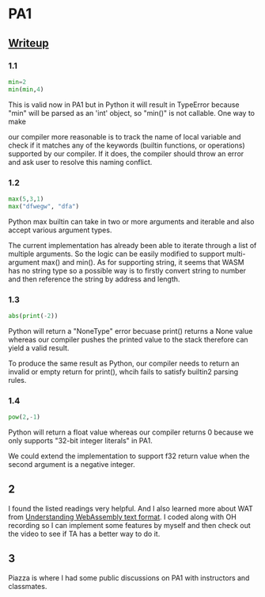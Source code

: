 # PA1

## [Writeup](https://ucsd-cse231-s22.github.io/week/week1/#writeup)

### 1.1
```py
min=2
min(min,4)
```
This is valid now in PA1 but in Python it will result in TypeError because "min"
will be parsed as an 'int' object, so "min()" is not callable.
One way to make

our compiler more reasonable is to track the name of local variable and check
if it matches any of the keywords (builtin functions, or operations) supported
by our compiler. If it does, the compiler should throw an error and ask user to
resolve this naming conflict.

### 1.2
```py
max(5,3,1)
max("dfwegw", "dfa")
```
Python max builtin can take in two or more arguments and iterable and also
accept various argument types.

The current implementation has already been able to iterate through a list of
multiple arguments. So the logic can be easily modified to support multi-argument
max() and min(). As for supporting string, it seems that WASM has no string type
so a possible way is to firstly convert string to number and then reference the
string by address and length.

### 1.3
```py
abs(print(-2))
```
Python will return a "NoneType" error becuase print() returns a None value
whereas our compiler pushes the printed value to the stack therefore can yield
a valid result.

To produce the same result as Python, our compiler needs to return an invalid or
empty return for print(), whcih fails to satisfy builtin2 parsing rules.

### 1.4
```py
pow(2,-1)
```
Python will return a float value whereas our compiler returns 0 because we only
supports "32-bit integer literals" in PA1.

We could extend the implementation to support f32 return value when the second
argument is a negative integer.

## 2
I found the listed readings very helpful. And I also learned more about WAT from
[Understanding WebAssembly text format](https://developer.mozilla.org/en-US/docs/WebAssembly/Understanding_the_text_format).
I coded along with OH recording so I can implement some features by myself
and then check out the video to see if TA has a better way to do it.

## 3
Piazza is where I had some public discussions on PA1 with instructors and
classmates.
